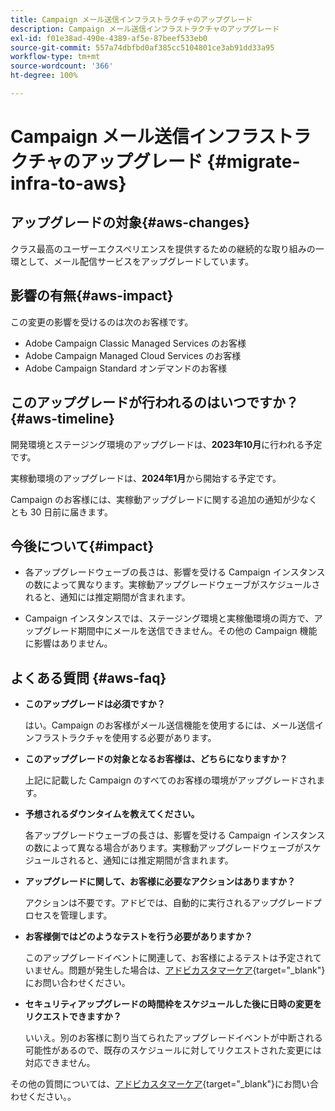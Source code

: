 ```yaml
---
title: Campaign メール送信インフラストラクチャのアップグレード
description: Campaign メール送信インフラストラクチャのアップグレード
exl-id: f01e38ad-490e-4389-af5e-87beef533eb0
source-git-commit: 557a74dbfbd0af385cc5104801ce3ab91dd33a95
workflow-type: tm+mt
source-wordcount: '366'
ht-degree: 100%

---
```


# Campaign メール送信インフラストラクチャのアップグレード {#migrate-infra-to-aws}

## アップグレードの対象{#aws-changes}

クラス最高のユーザーエクスペリエンスを提供するための継続的な取り組みの一環として、メール配信サービスをアップグレードしています。

## 影響の有無{#aws-impact}

この変更の影響を受けるのは次のお客様です。

* Adobe Campaign Classic Managed Services のお客様
* Adobe Campaign Managed Cloud Services のお客様
* Adobe Campaign Standard オンデマンドのお客様

## このアップグレードが行われるのはいつですか？{#aws-timeline}

開発環境とステージング環境のアップグレードは、**2023年10月**&#x200B;に行われる予定です。

実稼動環境のアップグレードは、**2024年1月**&#x200B;から開始する予定です。

Campaign のお客様には、実稼動アップグレードに関する追加の通知が少なくとも 30 日前に届きます。

## 今後について{#impact}

* 各アップグレードウェーブの長さは、影響を受ける Campaign インスタンスの数によって異なります。実稼動アップグレードウェーブがスケジュールされると、通知には推定期間が含まれます。

* Campaign インスタンスでは、ステージング環境と実稼働環境の両方で、アップグレード期間中にメールを送信できません。その他の Campaign 機能に影響はありません。

## よくある質問 {#aws-faq}

* **このアップグレードは必須ですか？**

  はい。Campaign のお客様がメール送信機能を使用するには、メール送信インフラストラクチャを使用する必要があります。

* **このアップグレードの対象となるお客様は、どちらになりますか？**

  上記に記載した Campaign のすべてのお客様の環境がアップグレードされます。

* **予想されるダウンタイムを教えてください。**

  各アップグレードウェーブの長さは、影響を受ける Campaign インスタンスの数によって異なる場合があります。実稼動アップグレードウェーブがスケジュールされると、通知には推定期間が含まれます。

* **アップグレードに関して、お客様に必要なアクションはありますか？**

  アクションは不要です。アドビでは、自動的に実行されるアップグレードプロセスを管理します。

* **お客様側ではどのようなテストを行う必要がありますか？**

  このアップグレードイベントに関連して、お客様によるテストは予定されていません。問題が発生した場合は、[アドビカスタマーケア](https://experienceleague.adobe.com/?support-solution=Campaign&amp;lang=ja#support){target="_blank"}にお問い合わせください。


* **セキュリティアップグレードの時間枠をスケジュールした後に日時の変更をリクエストできますか？**

  いいえ。別のお客様に割り当てられたアップグレードイベントが中断される可能性があるので、既存のスケジュールに対してリクエストされた変更には対応できません。

その他の質問については、[アドビカスタマーケア](https://experienceleague.adobe.com/?support-solution=Campaign&amp;lang=ja#support){target="_blank"}にお問い合わせください。。
